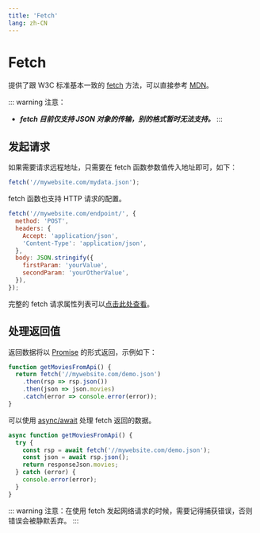 ```yaml
---
title: 'Fetch'
lang: zh-CN
---
```


# Fetch

提供了跟 W3C 标准基本一致的 [fetch](https://developer.mozilla.org/zh-CN/docs/Web/API/Fetch_API)
方法，可以直接参考 [MDN](https://developer.mozilla.org/zh-CN/docs/Web/API/Fetch_API)。

::: warning 注意：
* ***fetch 目前仅支持 JSON 对象的传输，别的格式暂时无法支持。***
:::

## 发起请求

如果需要请求远程地址，只需要在 fetch 函数参数值传入地址即可，如下：

```js
fetch('//mywebsite.com/mydata.json');
```

fetch 函数也支持 HTTP 请求的配置。

```js
fetch('//mywebsite.com/endpoint/', {
  method: 'POST',
  headers: {
    Accept: 'application/json',
    'Content-Type': 'application/json',
  },
  body: JSON.stringify({
    firstParam: 'yourValue',
    secondParam: 'yourOtherValue',
  }),
});
```

完整的 fetch 请求属性列表可以[点击此处查看](https://developer.mozilla.org/zh-CN/docs/Web/API/Request)。

## 处理返回值

返回数据将以 [Promise](https://developer.mozilla.org/zh-CN/docs/Web/JavaScript/Reference/Global_Objects/Promise) 的形式返回，示例如下：

```js
function getMoviesFromApi() {
  return fetch('//mywebsite.com/demo.json')
    .then(rsp => rsp.json())
    .then(json => json.movies)
    .catch(error => console.error(error));
}
```

可以使用 [async/await](https://developer.mozilla.org/zh-CN/docs/Web/JavaScript/Reference/Statements/async_function) 处理 fetch
返回的数据。

```js
async function getMoviesFromApi() {
  try {
    const rsp = await fetch('//mywebsite.com/demo.json');
    const json = await rsp.json();
    return responseJson.movies;
  } catch (error) {
    console.error(error);
  }
}
```

::: warning 注意：在使用 fetch 发起网络请求的时候，需要记得捕获错误，否则错误会被静默丢弃。
:::
